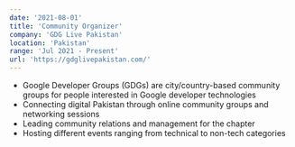 ```yaml
---
date: '2021-08-01'
title: 'Community Organizer'
company: 'GDG Live Pakistan'
location: 'Pakistan'
range: 'Jul 2021 - Present'
url: 'https://gdglivepakistan.com/'
---
```


- Google Developer Groups (GDGs) are city/country-based community groups for people interested in Google developer technologies
- Connecting digital Pakistan through online community groups and networking sessions
- Leading community relations and management for the chapter
- Hosting different events ranging from technical to non-tech categories
